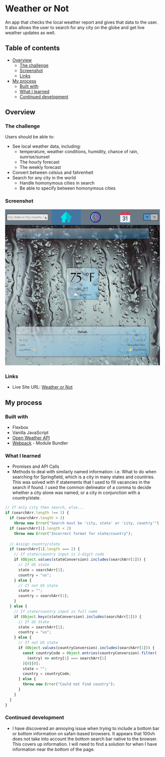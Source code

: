 # Weather or Not

An app that checks the local weather report and gives that data to the user. It also allows the user to search for any city on the globe and get live weather updates as well.

## Table of contents

- [Overview](#overview)
  - [The challenge](#the-challenge)
  - [Screenshot](#screenshot)
  - [Links](#links)
- [My process](#my-process)
  - [Built with](#built-with)
  - [What I learned](#what-i-learned)
  - [Continued development](#continued-development)

## Overview

### The challenge

Users should be able to:

- See local weather data, including:
  - temperature, weather conditions, humidity, chance of rain, sunrise/sunset
  - The hourly forecast
  - The weekly forecast
- Convert between celsius and fahrenheit
- Search for any city in the world
  - Handle homonymous cities in search
  - Be able to specify between homonymous cities

### Screenshot

![](./dist/images/screenshot.png)

### Links

- Live Site URL: [Weather or Not](https://jessejputnam.github.io/weather-app/)

## My process

### Built with

- Flexbox
- Vanilla JavaScript
- [Open Weather API](https://openweathermap.org/api)
- [Webpack](https://webpack.js.org/) - Module Bundler

### What I learned

- Promises and API Calls
- Methods to deal with similarly named information: i.e. What to do when searching for Springfield, which is a city in many states and countries. This was solved with if statements that I used to fill vacancies in the search if found. I used the common delineator of a comma to decide whether a city alone was named, or a city in conjunction with a country/state.

```js
// If only city then search, else...
if (searchArr.length !== 1) {
  if (searchArr.length > 2)
    throw new Error("Search must be 'city, state' or 'city, country'");
  if (searchArr[1].length < 2)
    throw new Error("Incorrect format for state/country");

  // Assign country/state
  if (searchArr[1].length === 2) {
    // If state/country input is 2-digit code
    if (Object.values(stateConversion).includes(searchArr[1])) {
      // If US state
      state = searchArr[1];
      country = "us";
    } else {
      // If not US state
      state = "";
      country = searchArr[1];
    }
  } else {
    // If state/country input is full name
    if (Object.keys(stateConversion).includes(searchArr[1])) {
      // If US State
      state = searchArr[1];
      country = "us";
    } else {
      // If not US state
      if (Object.values(countryConversion).includes(searchArr[1])) {
        const countryCode = Object.entries(countryConversion).filter(
          (entry) => entry[1] === searchArr[1]
        )[0][0];
        state = "";
        country = countryCode;
      } else {
        throw new Error("Could not find country");
      }
    }
  }
}
```

### Continued development

- I have discovered an annoying issue when trying to include a bottom bar or bottom information on safari-based browsers. It appears that 100vh does not take into account the bottom search bar native to the browser. This covers up information. I will need to find a solution for when I have information near the bottom of the page.
